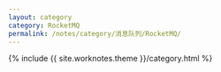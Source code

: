 ```yaml
---
layout: category
category: RocketMQ
permalink: /notes/category/消息队列/RocketMQ/
---
```

{% include {{ site.worknotes.theme }}/category.html %}
